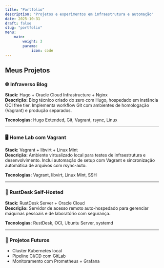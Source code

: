 ```yaml
---
title: "Portfólio"
description: "Projetos e experimentos em infraestrutura e automação"
date: 2025-10-31
draft: false
slug: "portfolio"
menu:
    main:
        weight: 3
        params:
            icon: code
---
```


## Meus Projetos

### 🌐 Infraverso Blog
**Stack:** Hugo + Oracle Cloud Infrastructure + Nginx  
**Descrição:** Blog técnico criado do zero com Hugo, hospedado em instância OCI free tier. Implementa workflow Git com ambientes de homologação (Vagrant) e produção separados.

**Tecnologias:** Hugo Extended, Git, Vagrant, rsync, Linux

---

### 🖥️ Home Lab com Vagrant
**Stack:** Vagrant + libvirt + Linux Mint  
**Descrição:** Ambiente virtualizado local para testes de infraestrutura e desenvolvimento. Inclui automação de setup com Vagrant e sincronização automática de arquivos com rsync-auto.

**Tecnologias:** Vagrant, libvirt, Linux Mint, SSH

---

### 🔐 RustDesk Self-Hosted
**Stack:** RustDesk Server + Oracle Cloud  
**Descrição:** Servidor de acesso remoto auto-hospedado para gerenciar máquinas pessoais e de laboratório com segurança.

**Tecnologias:** RustDesk, OCI, Ubuntu Server, systemd

---

### 🚀 Projetos Futuros
- Cluster Kubernetes local
- Pipeline CI/CD com GitLab
- Monitoramento com Prometheus + Grafana